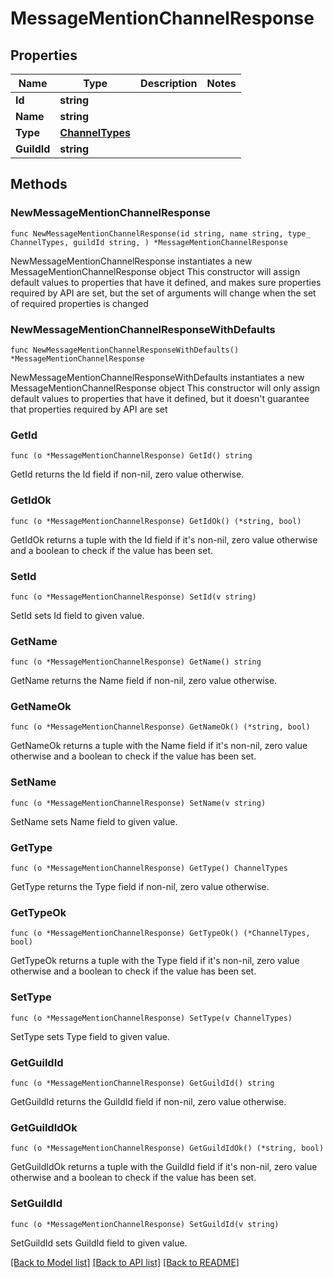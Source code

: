 # MessageMentionChannelResponse

## Properties

Name | Type | Description | Notes
------------ | ------------- | ------------- | -------------
**Id** | **string** |  | 
**Name** | **string** |  | 
**Type** | [**ChannelTypes**](ChannelTypes.md) |  | 
**GuildId** | **string** |  | 

## Methods

### NewMessageMentionChannelResponse

`func NewMessageMentionChannelResponse(id string, name string, type_ ChannelTypes, guildId string, ) *MessageMentionChannelResponse`

NewMessageMentionChannelResponse instantiates a new MessageMentionChannelResponse object
This constructor will assign default values to properties that have it defined,
and makes sure properties required by API are set, but the set of arguments
will change when the set of required properties is changed

### NewMessageMentionChannelResponseWithDefaults

`func NewMessageMentionChannelResponseWithDefaults() *MessageMentionChannelResponse`

NewMessageMentionChannelResponseWithDefaults instantiates a new MessageMentionChannelResponse object
This constructor will only assign default values to properties that have it defined,
but it doesn't guarantee that properties required by API are set

### GetId

`func (o *MessageMentionChannelResponse) GetId() string`

GetId returns the Id field if non-nil, zero value otherwise.

### GetIdOk

`func (o *MessageMentionChannelResponse) GetIdOk() (*string, bool)`

GetIdOk returns a tuple with the Id field if it's non-nil, zero value otherwise
and a boolean to check if the value has been set.

### SetId

`func (o *MessageMentionChannelResponse) SetId(v string)`

SetId sets Id field to given value.


### GetName

`func (o *MessageMentionChannelResponse) GetName() string`

GetName returns the Name field if non-nil, zero value otherwise.

### GetNameOk

`func (o *MessageMentionChannelResponse) GetNameOk() (*string, bool)`

GetNameOk returns a tuple with the Name field if it's non-nil, zero value otherwise
and a boolean to check if the value has been set.

### SetName

`func (o *MessageMentionChannelResponse) SetName(v string)`

SetName sets Name field to given value.


### GetType

`func (o *MessageMentionChannelResponse) GetType() ChannelTypes`

GetType returns the Type field if non-nil, zero value otherwise.

### GetTypeOk

`func (o *MessageMentionChannelResponse) GetTypeOk() (*ChannelTypes, bool)`

GetTypeOk returns a tuple with the Type field if it's non-nil, zero value otherwise
and a boolean to check if the value has been set.

### SetType

`func (o *MessageMentionChannelResponse) SetType(v ChannelTypes)`

SetType sets Type field to given value.


### GetGuildId

`func (o *MessageMentionChannelResponse) GetGuildId() string`

GetGuildId returns the GuildId field if non-nil, zero value otherwise.

### GetGuildIdOk

`func (o *MessageMentionChannelResponse) GetGuildIdOk() (*string, bool)`

GetGuildIdOk returns a tuple with the GuildId field if it's non-nil, zero value otherwise
and a boolean to check if the value has been set.

### SetGuildId

`func (o *MessageMentionChannelResponse) SetGuildId(v string)`

SetGuildId sets GuildId field to given value.



[[Back to Model list]](../README.md#documentation-for-models) [[Back to API list]](../README.md#documentation-for-api-endpoints) [[Back to README]](../README.md)


